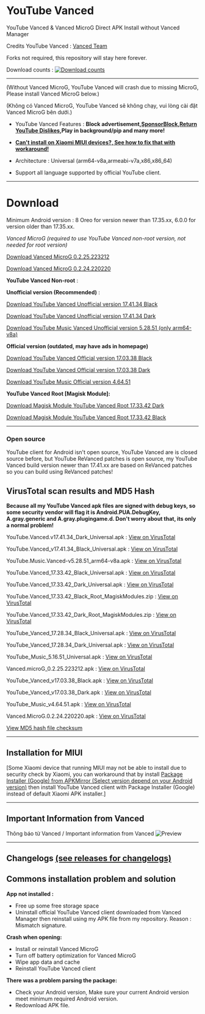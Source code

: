 # YouTube Vanced
YouTube Vanced &amp; Vanced MicroG Direct APK Install without Vanced Manager

Credits YouTube Vanced : [Vanced Team](https://github.com/TeamVanced)

Forks not required, this repository will stay here forever.

Download counts : 
[![Download counts](https://img.shields.io/github/downloads/cuynu/ytvanced/total?logo=github)](https://github.com/cuynu/ytvanced#download)
____________________________________________________

 
(Without Vanced MicroG, YouTube Vanced will crash due to missing MicroG, Please install Vanced MicroG below.)

(Không có Vanced MicroG, YouTube Vanced sẽ không chạy, vui lòng cài đặt Vanced MicroG bên dưới.)

- YouTube Vanced Features : **Block advertisement,[SponsorBlock](https://sponsor.ajay.app/),[Return YouTube Dislikes](https://www.returnyoutubedislike.com/),Play in background/pip and many more!**

- **[Can't install on Xiaomi MIUI devices?, See how to fix that with workaround!](https://github.com/cuynu/ytvanced#installation-for-miui)**
- Architecture : Universal (arm64-v8a,armeabi-v7a,x86,x86_64)
- Support all language supported by official YouTube client.
____________________________________________________

# Download 
Minimum Android version : 8 Oreo for version newer than 17.35.xx,
6.0.0 for version older than 17.35.xx.

*Vanced MicroG (required to use YouTube Vanced non-root version, not needed for root version)*

[Download Vanced MicroG 0.2.25.223212](https://github.com/cuynu/ytvanced/releases/download/17.03.38/Vanced.microG_0.2.25.223212.apk)

[Download Vanced MicroG 0.2.24.220220](https://github.com/cuynu/ytvanced/releases/download/17.03.38/Vanced.microG_0.2.24.220220.apk)

**YouTube Vanced Non-root** : 

**Unofficial version (Recommended)** :

[Download YouTube Vanced Unofficial version 17.41.34 Black](https://github.com/cuynu/ytvanced/releases/download/17.41.34/YouTube.Vanced.v17.41.34_Black_Universal.apk)

[Download YouTube Vanced Unofficial version 17.41.34 Dark](https://github.com/cuynu/ytvanced/releases/download/17.41.34/YouTube.Vanced.v17.41.34_Dark_Universal.apk)

[Download YouTube Music Vanced Unofficial version 5.28.51 (only arm64-v8a)](https://github.com/cuynu/ytvanced/releases/download/17.41.34/YouTube.Music.Vanced-v5.28.51_arm64-v8a.apk)

**Official version (outdated, may have ads in homepage)**

[Download YouTube Vanced Official version 17.03.38 Black](https://github.com/cuynu/ytvanced/releases/download/17.03.38/YouTube.Vanced_17.03.38_Black.apk)

[Download YouTube Vanced Official version 17.03.38 Dark](https://github.com/cuynu/ytvanced/releases/download/17.03.38/YouTube_Vanced_17.03.38_Dark.apk)

[Download YouTube Music Official version 4.64.51](https://github.com/cuynu/ytvanced/releases/download/17.03.38/Youtube_Music_v4.64.51.apk)

**YouTube Vanced Root [Magisk Module]:**

[Download Magisk Module YouTube Vanced Root 17.33.42 Dark](https://github.com/cuynu/ytvanced/releases/download/17.33.42/YouTube.Vanced_17.33.42_Dark_Root_MagiskModules.zip)

[Download Magisk Module YouTube Vanced Root 17.33.42 Black](https://github.com/cuynu/ytvanced/releases/download/17.33.42/YouTube.Vanced_17.33.42_Black_Root_MagiskModules.zip)

____________________________________________________

### Open source
YouTube client for Android isn't open source, YouTube Vanced are is closed source before, but YouTube ReVanced patches is open source, my YouTube Vanced build version newer than 17.41.xx are based on ReVanced patches so you can build using ReVanced patches!
## VirusTotal scan results and MD5 Hash

**Because all my YouTube Vanced apk files are signed with debug keys, so some security vendor will flag it is Android.PUA.DebugKey, A.gray.generic and  A.gray.plugingame.d. Don't worry about that, its only a normal problem!**

YouTube.Vanced.v17.41.34_Dark_Universal.apk : [View on VirusTotal](https://www.virustotal.com/gui/file/4daec477dbb8ffaa43a0a1380a306ff1e617f79244da280f637e84630b3c5711)

YouTube.Vanced_v17.41.34_Black_Universal.apk : [View on VirusTotal](https://www.virustotal.com/gui/file/f72523d4a677277613f6a47c02873d4087beb8fc3cf8602aa5e2bb9d7632dabd)

YouTube.Music.Vanced-v5.28.51_arm64-v8a.apk : [View on VirusTotal](https://www.virustotal.com/gui/file/f7ad8f3c6c20448910a439ffeecb37926b613e351b57dc8003d676ec1c8efda1)

YouTube.Vanced_17.33.42_Black_Universal.apk : [View on VirusTotal](https://www.virustotal.com/gui/file/a85e693bc50f11998345ceec853226b852f34a286e4e4f74ebffd749d09c35e8)

YouTube.Vanced_17.33.42_Dark_Universal.apk : [View on VirusTotal](https://www.virustotal.com/gui/file/258dbc55467c2309a6f3d44580a102e2cdc58c22948e3e443f9f133b732aa3f6)

YouTube.Vanced_17.33.42_Black_Root_MagiskModules.zip : [View on VirusTotal](https://www.virustotal.com/gui/file/d0c727c9fd047398c31781fad2d3174243538316446ff31c3479dbf164f0d157)

YouTube.Vanced_17.33.42_Dark_Root_MagiskModules.zip : [View on VirusTotal](https://www.virustotal.com/gui/file/514c5138a938924a63a80bb44ec89b3aa483b6e70f2a6006a2f5f5978fbf26f8)

YouTube_Vanced_17.28.34_Black_Universal.apk : [View on VirusTotal](https://www.virustotal.com/gui/file/8378948c85b5fff02d92d576bf3dfd79fa60ea3cbeb0811d31ba076d908dba9d)

YouTube_Vanced_17.28.34_Dark_Universal.apk : [View on VirusTotal](https://www.virustotal.com/gui/file/0c31e07bdfe86bc4155a8d53a9bcdec9a14a565a75f81d8aa270991397452564)

YouTube_Music_5.16.51_Universal.apk : [View on VirusTotal](https://www.virustotal.com/gui/file/676ba04a4559ca579870a73e394738cdeb5afb61c52850d849c3bd2ccbdf3aef)

Vanced.microG_0.2.25.223212.apk : [View on VirusTotal](https://www.virustotal.com/gui/file/9056241397a85bef6c4b6489b92fe7700a841351277266dedf77c054f244ee4a)

YouTube_Vanced_v17.03.38_Black.apk : [View on VirusTotal](https://www.virustotal.com/gui/file/2defe8f18374ec4f6c907869e4c09aeb515046d6b3d518d5eb48d3fcdb41dbad/summary)


YouTube_Vanced_v17.03.38_Dark.apk : [View on VirusTotal](https://www.virustotal.com/gui/file/262ce8ea6d6eb04be448881aa2e99a627f1ff1b208f882ea6df6707697bfdf0c/summary)


YouTube_Music_v4.64.51.apk : [View on VirusTotal](https://www.virustotal.com/gui/file/47a8398198f1a5266a28dfcb6281d2b75a1146e0fe4f6d1bd878586d95752445/summary)


Vanced.MicroG.0.2.24.220220.apk : [View on VirusTotal](https://www.virustotal.com/gui/file/e5ce4f9759d3e70ac479bf2d0707efe5a42fca8513cf387de583b8659dbfbbbf)


[View MD5 hash file checksum](https://github.com/cuynu/ytvanced/wiki/MD5-Hash)

____________________________________________________

## Installation for MIUI
[Some Xiaomi device that running MIUI may not be able to install due to security check by Xiaomi, you can workaround that by install [Package Installer (Google) from APKMirror (Select version depend on your Android version)](https://www.apkmirror.com/apk/google-inc/package-installer/) then install YouTube Vanced client with Package Installer (Google) instead of default Xiaomi APK installer.]

____________________________________________________

## Important Information from Vanced

Thông báo từ Vanced / Important information from Vanced
![Preview](https://files.catbox.moe/ricm16.jpg)

____________________________________________________

## Changelogs [(see releases for changelogs)](https://github.com/cuynu/ytvanced/releases)

## Commons installation problem and solution
**App not installed :**
- Free up some free storage space
- Uninstall official YouTube Vanced client downloaded from Vanced Manager then reinstall using my APK file from my repository. Reason : Mismatch signature.

**Crash when opening:**
- Install or reinstall Vanced MicroG 
- Turn off battery optimization for Vanced MicroG
- Wipe app data and cache
- Reinstall YouTube Vanced client

**There was a problem parsing the package:**
- Check your Android version, Make sure your current Android version meet minimum required Android version.
- Redownload APK file.
